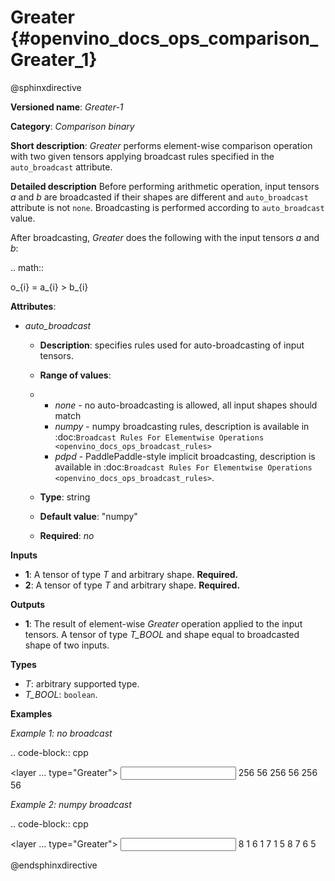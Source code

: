 # Greater {#openvino_docs_ops_comparison_Greater_1}

@sphinxdirective


**Versioned name**: *Greater-1*

**Category**: *Comparison binary*

**Short description**: *Greater* performs element-wise comparison operation with two 
given tensors applying broadcast rules specified in the ``auto_broadcast`` attribute.

**Detailed description**
Before performing arithmetic operation, input tensors *a* and *b* are broadcasted if 
their shapes are different and ``auto_broadcast`` attribute is not ``none``. 
Broadcasting is performed according to ``auto_broadcast`` value.

After broadcasting, *Greater* does the following with the input tensors *a* and *b*:

.. math:: 
   
   o_{i} = a_{i} > b_{i}


**Attributes**:

* *auto_broadcast*

  * **Description**: specifies rules used for auto-broadcasting of input tensors.
  * **Range of values**:
  * 
    * *none* - no auto-broadcasting is allowed, all input shapes should match
    * *numpy* - numpy broadcasting rules, description is available in :doc:`Broadcast Rules For Elementwise Operations <openvino_docs_ops_broadcast_rules>`
    * *pdpd* - PaddlePaddle-style implicit broadcasting, description is available in :doc:`Broadcast Rules For Elementwise Operations <openvino_docs_ops_broadcast_rules>`.
  
  * **Type**: string
  * **Default value**: "numpy"
  * **Required**: *no*

**Inputs**

* **1**: A tensor of type *T* and arbitrary shape. **Required.**
* **2**: A tensor of type *T* and arbitrary shape. **Required.**

**Outputs**

* **1**: The result of element-wise *Greater* operation applied to the input tensors. 
  A tensor of type *T_BOOL* and  shape equal to broadcasted shape of two inputs.

**Types**

* *T*: arbitrary supported type.
* *T_BOOL*: ``boolean``.

**Examples**

*Example 1: no broadcast*

.. code-block:: cpp

   <layer ... type="Greater">
       <data auto_broadcast="none"/>
       <input>
           <port id="0">
               <dim>256</dim>
               <dim>56</dim>
           </port>
           <port id="1">
               <dim>256</dim>
               <dim>56</dim>
           </port>
       </input>
       <output>
           <port id="2">
               <dim>256</dim>
               <dim>56</dim>
           </port>
       </output>
   </layer>


*Example 2: numpy broadcast*

.. code-block:: cpp

   <layer ... type="Greater">
       <data auto_broadcast="numpy"/>
       <input>
           <port id="0">
               <dim>8</dim>
               <dim>1</dim>
               <dim>6</dim>
               <dim>1</dim>
           </port>
           <port id="1">
               <dim>7</dim>
               <dim>1</dim>
               <dim>5</dim>
           </port>
       </input>
       <output>
           <port id="2">
               <dim>8</dim>
               <dim>7</dim>
               <dim>6</dim>
               <dim>5</dim>
           </port>
       </output>
   </layer>



@endsphinxdirective


